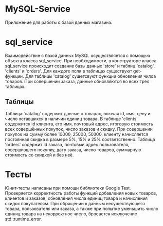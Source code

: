 # MySQL-Service
Приложение для работы с базой данных магазина.

# sql_service
Взаимодействие с базой данных MySQL осуществляется с помощью объекта класса sql_service.
При необходимости, в конструкторе класса sql_service происходит создание базы данных 'store' и таблиц 'catalog', 'clients' и 'orders'. Для каждого поля в таблицах существуют get-функции. Для таблицы 'catalog' сущетсвуют функции обновления чилса товаров. При совершении заказа, данные обновляются во всех трёх таблицах. 
## Таблицы
Таблица 'catalog' содержит данные о товарах, влючая id, имя, цену и число оставшихся в наличии единиц товара. В таблице 'clients' содержится id клиента, его имя, почтовый адрес, итоговую стоимость всех совершённых покупок, число заказов и скидку.
При совершении покупок на сумму более 10000, 25000, 50000, клиенту начисляется постоянная скидка в размере 5%, 15% и 25% соответственно. Таблица 'orders' содержит id заказа, почтовый адрес пользователя, совершившего покупку, дату заказа, число товаров, суммарную стоимость со скидкой и без неё.  
# Тесты 
Юнит-тесты написаны при помощи библиотеки Google Test. Проверяется корректность работы функций добавления новых товаров, клиентов и заказов, обновления числа единиц товара и начисления скидок покупателям. 
При обращении к данным несуществующего товара, пользователя или заказа, а также при попытке уменьшить число единиц товара на некорректное число, бросается исключение std::runtime_error.
